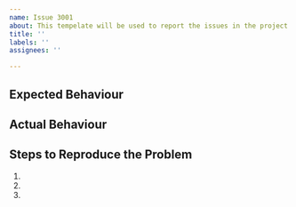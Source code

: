 ```yaml
---
name: Issue 3001
about: This tempelate will be used to report the issues in the project
title: ''
labels: ''
assignees: ''

---
```


## Expected Behaviour
<Description>

## Actual Behaviour
<Description>

## Steps to Reproduce the Problem
1.
2.
3.

